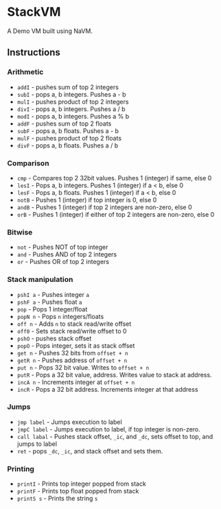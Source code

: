 # StackVM

A Demo VM built using NaVM.

## Instructions

### Arithmetic

* `addI` - pushes sum of top 2 integers
* `subI` - pops a, b integers. Pushes a - b
* `mulI` - pushes product of top 2 integers
* `divI` - pops a, b integers. Pushes a / b
* `modI` - pops a, b integers. Pushes a % b
* `addF` - pushes sum of top 2 floats
* `subF` - pops a, b floats. Pushes a - b
* `mulF` - pushes product of top 2 floats
* `divF` - pops a, b floats. Pushes a / b

### Comparison

* `cmp` - Compares top 2 32bit values. Pushes 1 (integer) if same, else 0
* `lesI` - Pops a, b integers. Pushes 1 (integer) if a < b, else 0
* `lesF` - Pops a, b floats. Pushes 1 (integer) if a < b, else 0
* `notB` - Pushes 1 (integer) if top integer is 0, else 0
* `andB` - Pushes 1 (integer) if top 2 integers are non-zero, else 0
* `orB` - Pushes 1 (integer) if either of top 2 integers are non-zero, else 0

### Bitwise

* `not` - Pushes NOT of top integer
* `and` - Pushes AND of top 2 integers
* `or` - Pushes OR of top 2 integers

### Stack manipulation

* `pshI a` - Pushes integer `a`
* `pshF a` - Pushes float `a`
* `pop` - Pops 1 integer/float
* `popN n` - Pops `n` integers/floats
* `off n` - Adds `n` to stack read/write offset
* `off0` - Sets stack read/write offset to 0
* `pshO` - pushes stack offset
* `popO` - Pops integer, sets it as stack offset
* `get n` - Pushes 32 bits from `offset + n`
* `getR n` - Pushes address of `offset + n`
* `put n` - Pops 32 bit value. Writes to `offset + n`
* `putR` - Pops a 32 bit value, address. Writes value to stack at address.
* `incA n` - Increments integer at `offset + n`
* `incR` - Pops a 32 bit address. Increments integer at that address

### Jumps

* `jmp label` - Jumps execution to label
* `jmpC label` - Jumps execution to label, if top integer is non-zero.
* `call labal` - Pushes stack offset, `_ic`, and `_dc`, sets offset to top,
	and jumps to label
* `ret` - pops `_dc`, `_ic`, and stack offset and sets them.

### Printing

* `printI` - Prints top integer popped from stack
* `printF` - Prints top float popped from stack
* `printS s` - Prints the string `s`
